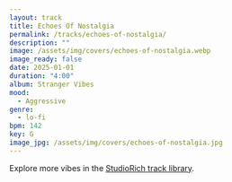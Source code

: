 ```yaml
---
layout: track
title: Echoes Of Nostalgia
permalink: /tracks/echoes-of-nostalgia/
description: ""
image: /assets/img/covers/echoes-of-nostalgia.webp
image_ready: false
date: 2025-01-01
duration: "4:00"
album: Stranger Vibes
mood:
  - Aggressive
genre:
  - lo-fi
bpm: 142
key: G
image_jpg: /assets/img/covers/echoes-of-nostalgia.jpg
---
```


Explore more vibes in the [StudioRich track library](/tracks/).

